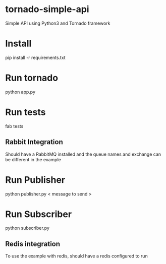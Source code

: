 # tornado-simple-api
Simple API using Python3 and Tornado framework

# Install

pip install -r requirements.txt

# Run tornado 

python app.py

# Run tests

fab tests

## Rabbit Integration 

Should have a RabbitMQ installed and the queue names and exchange can be different in the example
 
# Run Publisher

python publisher.py < message to send >

# Run Subscriber 

python subscriber.py

## Redis integration

To use the example with redis, should have a redis configured to run


